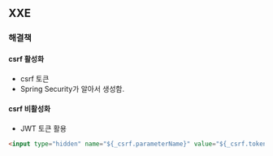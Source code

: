 ## XXE

### 해결책

#### csrf 활성화
- csrf 토큰
- Spring Security가 알아서 생성함.
#### csrf 비활성화
- JWT 토큰 활용

```html
<input type="hidden" name="${_csrf.parameterName}" value="${_csrf.token}" />
```